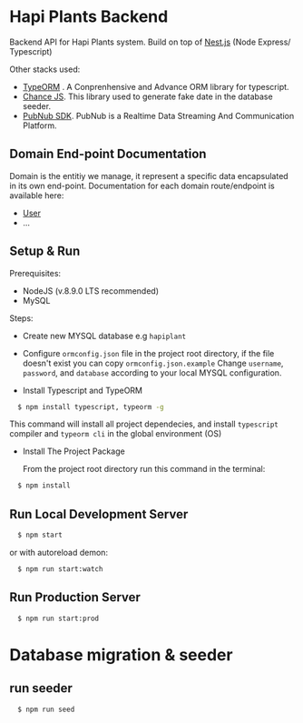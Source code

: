 # Hapi Plants Backend

Backend API for Hapi Plants system. Build on top of [Nest.js](https://github.com/nestjs/nest) (Node Express/ Typescript)

Other stacks used:
- [TypeORM](http://typeorm.io/) . A Conprenhensive and Advance ORM library for typescript.
- [Chance JS](http://chancejs.com/). This library used to generate fake date in the database seeder.
- [PubNub SDK](https://www.pubnub.com). PubNub is a Realtime Data Streaming And Communication Platform.

## Domain End-point Documentation

Domain is the entitiy we manage, it represent a specific data encapsulated in its own end-point.
Documentation for each domain route/endpoint is available here:
- [User](https://v1userhapiplants.docs.apiary.io/#)
- ...

## Setup & Run

Prerequisites:
- NodeJS (v.8.9.0 LTS recommended)
- MySQL

Steps:
- Create new MYSQL database e.g `hapiplant`
- Configure `ormconfig.json` file in the project root directory, if the file doesn't exist you can copy `ormconfig.json.example`
  Change `username`, `password`, and `database` according to your local MYSQL configuration.

- Install Typescript and TypeORM

```sh
  $ npm install typescript, typeorm -g
```

  This command will install all project dependecies, and install `typescript` compiler and `typeorm cli` in the global environment (OS)

- Install The Project Package

  From the project root directory run this command in the terminal:
  
```sh
  $ npm install
```


## Run Local Development Server

```sh
  $ npm start
```

or with autoreload demon:

```sh
  $ npm run start:watch
```


## Run Production Server

```sh
  $ npm run start:prod
```

# Database migration & seeder

## run seeder

```sh
  $ npm run seed
```
